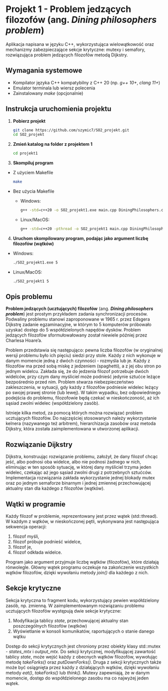 # Projekt 1 - Problem jedzących filozofów (ang. _Dining philosophers problem_)

Aplikacja napisana w języku C++, wykorzystująca wielowątkowość oraz mechanizmy zabezpieczające sekcje krytyczne: mutexy i semafory, rozwiązująca problem jedzących filozofów metodą Dijkstry.


## Wymagania systemowe
* Kompilator języka C++ kompatybilny z C++ 20 (np. _g++ 10+_, _clang 11+_)
* Emulator terminala lub wiersz polecenia
* Zainstalowany _make_ (opcjonalnie)


## Instrukcja uruchomienia projektu

1. **Pobierz projekt**

      ```bash
      git clone https://github.com/szymic7/SO2_projekt.git
      cd SO2_projekt
      ```

2. **Zmień katalog na folder z projektem 1**

      ```bash
      cd projekt1
      ```

3. **Skompiluj program**

* Z użyciem Makefile

    ```bash
    make
    ```

* Bez użycia Makefile

  * Windows:

      ```bash
      g++ -std=c++20 -o SO2_projekt1.exe main.cpp DiningPhilosophers.cpp
      ```
  
  * Linux/MacOS:

      ```bash
      g++ -std=c++20 -pthread -o SO2_projekt1 main.cpp DiningPhilosophers.cpp
      ```

4. **Uruchom skompilowany program, podając jako argument liczbę filozofów (wątków)**

* Windows:

    ```bash
    ./SO2_projekt1.exe 5
    ```

* Linux/MacOS:

    ```bash
    ./SO2_projekt1 5
    ```


## Opis problemu

**Problem jedzących (ucztujących) filozofów** (ang. _**Dining philosophers problem**_) jest prostym przykładem zadania synchronizacji procesów. Podwaliny problemu stanowi zaproponowane w 1965 r. przez Edsgera Dijkstrę zadanie egzaminacyjne, w którym to 5 komputerów próbowało uzyskać dostęp do 5 współdzielonych napędów dysków. Problem jedzących filozofów sformułowałowany został niewiele później przez Charlesa Hoare’a. 

Problem przedstawia się następująco: pewna liczba filozofów (w oryginalnej wersji problemu było ich pięciu) siedzi przy stole. Każdy z nich wykonuje w danym momencie jedną z dwóch czynności - rozmyśla lub je. Każdy z filozofów ma przed sobą miskę z jedzeniem (spaghetti), a z jej obu stron po jednym widelcu. Zakłada się, że do jedzenia filozof potrzebuje dwóch widelców, przy czym dany myśliciel może podnieść jedynie sztućce leżące bezpośrednio przed nim. Problem stwarza niebezpieczeństwo zakleszczenia, w sytuacji, gdy każdy z filozofów podniesie widelec leżący po swojej prawej stronie (lub lewej). W takim wypadku, bez odpowiedniego podejścia do problemu, filozofowie będą czekać w nieskończoność, aż ich sąsiad zwolni widelec (współdzielony zasób). 

Istnieje kilka metod, za pomocą których można rozwiązać problem ucztujących filozofów. Do najczęściej stosowanych należy wykorzystanie kelnera (nazywanego też arbitrem), hierarchizacja zasobów oraz metoda Dijkstry, która została zaimplementowana w utworzonej aplikacji.


## Rozwiązanie Dijkstry

Dijkstra, konstruując rozwiązanie problemu, założył, że dany filozof chcąc jeść, albo podnosi oba widelce, albo nie podnosi żadnego w nich, eliminując w ten sposób sytuację, w której dany myśliciel trzyma jeden widelec, czekając aż jego sąsiad zwolni drugi z potrzebnych sztućców. Implementacja rozwiązania zakłada wykorzystanie jednej blokady mutex oraz po jednym semaforze binarnym i jednej zmiennej przechowującej aktualny stan dla każdego z filozofów (wątków).


## Wątki w programie

Każdy filozof w problemie, reprezentowany jest przez wątek (std::thread). W każdym z wątków, w nieskończonej pętli, wykonywana jest następująca sekwencja operacji:
1. filozof myśli,
2. filozof próbuje podnieść widelce,
3. filozof je,
4. filozof odkłada widelce.

Program jako argument przyjmuje liczbę wątków (filozofów), które działają rónwolegle. Główny wątek programu oczekuje na zakończenie wszystkich wątków filozofów, dzięki wywołaniu metody _join()_ dla każdego z nich.


## Sekcje krytyczne

Sekcja krytyczna to fragment kodu, wykorzystujący pewien współdzielony zasób, np. zmienną. W zaimplementowanym rozwiązaniu problemu ucztujących filozofów występują dwie sekcje krytyczne:
1. Modyfikacja tablicy _state_, przechowującej aktualny stan poszczególnych filozofów (wątków)
2. Wyświetlanie w konsoli komunikatów, raportujących o stanie danego wątku

Dostęp do sekcji krytycznych jest chroniony przez obiekty klasy std::mutex - _states_mtx_ i _output_mtx_. Do sekcji krytycznej, modyfikującej zawartość tablicy _state_, może wejść każdy z obecnych wątków filozofów, wywołując metodę _takeForks()_ oraz _putDownForks()_. Druga z sekcji krytycznych także może być osiągnięta przez każdy z działających wątków, dzięki wywołaniu metody _eat()_, _takeForks()_ lub _think()_. Mutexy zapewniają, że w danym momencie, dostęp do współdzielonego zasobu ma co najwyżej jeden wątek.
